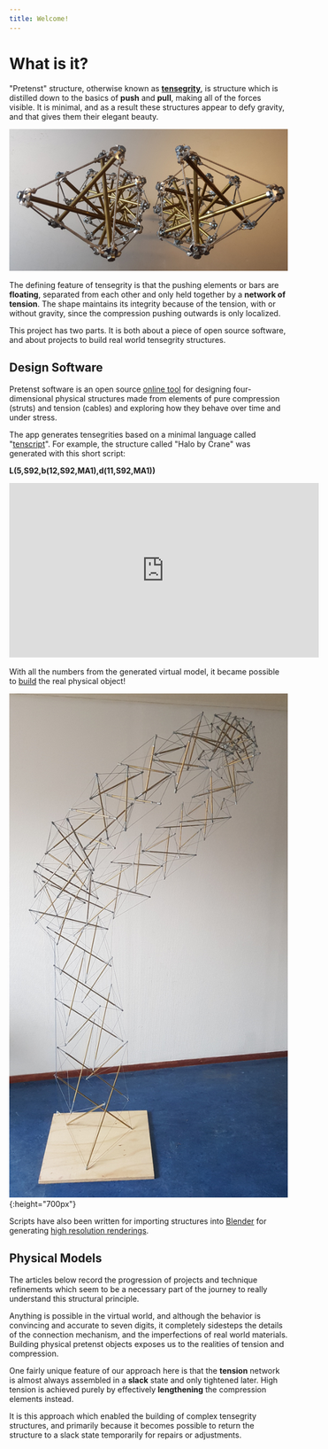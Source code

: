 ```yaml
---
title: Welcome!
---
```


# What is it?

"Pretenst" structure, otherwise known as [**tensegrity**](http://kennethsnelson.net/), is structure which is distilled down to the basics of **push** and **pull**, making all of the forces visible. It is minimal, and as a result these structures appear to defy gravity, and that gives them their elegant beauty.

![minimal](images/2021-01/minimal-left-right-small.jpg)

The defining feature of tensegrity is that the pushing elements or bars are **floating**, separated from each other and only held together by a **network of tension**. The shape maintains its integrity because of the tension, with or without gravity, since the compression pushing outwards is only localized.

This project has two parts. It is both about a piece of open source software, and about projects to build real world tensegrity structures.

## Design Software

Pretenst software is an open source [online tool](/app) for designing four-dimensional physical structures made from elements of pure compression (struts) and tension (cables) and exploring how they behave over time and under stress.

The app generates tensegrities based on a minimal language called "[tenscript](tenscript.md)". For example, the structure called "Halo by Crane" was generated with this short script: 

**L(5,S92,b(12,S92,MA1),d(11,S92,MA1))**

<iframe width="560" height="315" src="https://www.youtube.com/embed/hzGxoJWpRZs" frameborder="0" allow="accelerometer; autoplay; clipboard-write; encrypted-media; gyroscope; picture-in-picture" allowfullscreen></iframe>

With all the numbers from the generated virtual model, it became possible to [build](/construction/2020/10/26/halo-1) the real physical object!

![halo by crane](images/2020-11/standing-tall.jpg){:height="700px"}

Scripts have also been written for importing structures into [Blender](https://www.blender.org/) for generating [high resolution renderings](gallery.md).

## Physical Models

The articles below record the progression of projects and technique refinements which seem to be a necessary part of the journey to really understand this structural principle. 

Anything is possible in the virtual world, and although the behavior is convincing and accurate to seven digits, it completely sidesteps the details of the connection mechanism, and the imperfections of real world materials. Building physical pretenst objects exposes us to the realities of tension and compression.

One fairly unique feature of our approach here is that the **tension** network is almost always assembled in a **slack** state and only tightened later. High tension is achieved purely by effectively **lengthening** the compression elements instead.

It is this approach which enabled the building of complex tensegrity structures, and primarily because it becomes possible to return the structure to a slack state temporarily for repairs or adjustments.
